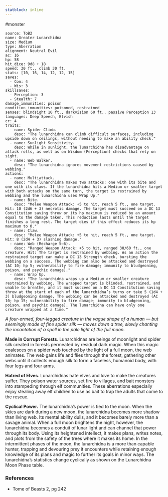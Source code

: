 ```yaml
---
statblock: inline
---
```

 #monster 

```statblock
source: ToB2
name: Greater Lunarchidna
size: Medium
type: Aberration
alignment: Neutral Evil
ac: 16
hp: 58
hit_dice: 9d8 + 18
speed: 30 ft., climb 30 ft.
stats: [10, 16, 14, 12, 12, 15]
saves:
  - Con: 4
  - Wis: 3
skillsaves:
  - Perception: 3
  - Stealth: 7
damage_immunities: poison
condition_immunities: poisoned, restrained
senses: blindsight 10 ft., darkvision 60 ft., passive Perception 13
languages: Deep Speech, Elvish
cr: 4
traits:
  - name: Spider Climb.
    desc: "The lunarchidna can climb difficult surfaces, including upside down on ceilings, without needing to make an ability check."
  - name: Sunlight Sensitivity.
    desc: While in sunlight, the lunarchidna has disadvantage on attack rolls, as well as on Wisdom (Perception) checks that rely on sight.
  - name: Web Walker.
    desc: "The lunarchidna ignores movement restrictions caused by webbing."
actions:
  - name: Multiattack.
    desc: "The lunarchidna makes two attacks: one with its bite and one with its claws. If the lunarchidna hits a Medium or smaller target with both attacks on the same turn, the target is restrained by webbing and the lunarchidna uses Wrap Up."
  - name: Bite.
    desc: "Melee Weapon Attack: +5 to hit, reach 5 ft., one target. Hit: 10 (2d6 + 3) necrotic damage. The target must succeed on a DC 13 Constitution saving throw or its hp maximum is reduced by an amount equal to the damage taken. This reduction lasts until the target finishes a long rest. The target dies if this effect reduces its hp maximum to 0."
  - name: Claw.
    desc: "Melee Weapon Attack: +5 to hit, reach 5 ft., one target. Hit: 8 (2d4 + 3) slashing damage."
  - name: Web (Recharge 5–6).
    desc: "Ranged Weapon Attack: +5 to hit, ranged 30/60 ft., one creature. Hit: The target is restrained by webbing. As an action the restrained target can make a DC 13 Strength check, bursting the webbing on a success. The webbing can also be attacked and destroyed (AC 10; hp 5; vulnerability to fire damage; immunity to bludgeoning, poison, and psychic damage)."
  - name: Wrap Up.
    desc: "The lunarchidna wraps up a Medium or smaller creature restrained by webbing. The wrapped target is blinded, restrained, and unable to breathe, and it must succeed on a DC 13 Constitution saving throw at the start of each of the lunarchidna’s turns or take 5 (1d4 + 3) bludgeoning damage. The webbing can be attacked and destroyed (AC 10; hp 15; vulnerability to fire damage; immunity to bludgeoning, poison, and psychic damage). The lunarchidna can have only one creature wrapped at a time."
```

_A four-armed, four-legged creature in the vague shape of a human — but seemingly made of fine spider silk — moves down a tree, slowly chanting the incantation of a spell in the pale light of the full moon._

**Made in Corrupt Forests**. Lunarchidnas are beings of moonlight and spider silk created in forests permeated by residual dark magic. When this magic coalesces on a spider web touched by the light of a full moon, the web animates. The web gains life and flies through the forest, gathering other webs until it collects enough silk to form a faceless, humanoid body, with four legs and four arms.

**Hatred of Elves**. Lunarchidnas hate elves and love to make the creatures suffer. They poison water sources, set fire to villages, and bait monsters into stampeding through elf communities. These aberrations especially enjoy stealing away elf children to use as bait to trap the adults that come to the rescue.

**Cyclical Power.** The lunarchidna’s power is tied to the moon. When the skies are dark during a new moon, the lunarchidna becomes more shadow than living web. Its mental ability dulls, and it becomes barely more than a savage animal. When a full moon brightens the night, however, the lunarchidna becomes a conduit of lunar light and can channel that power through its body. Using its heightened intellect, it makes plans, writes notes, and plots from the safety of the trees where it makes its home. In the intermittent phases of the moon, the lunarchidna is a more than capable hunter, trapping and devouring prey it encounters while retaining enough knowledge of its plans and magic to further its goals in minor ways. The lunarchidna’s statistics change cyclically as shown on the Lunarchidna Moon Phase table.

### References

* Tome of Beasts 2, pg 242
